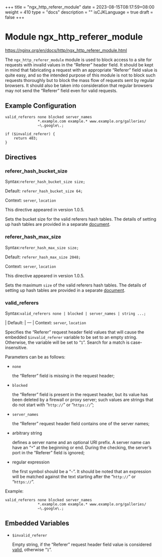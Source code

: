 +++
title = "ngx_http_referer_module"
date = 2023-08-15T08:17:59+08:00
weight = 410
type = "docs"
description = ""
isCJKLanguage = true
draft = false
+++

# Module ngx_http_referer_module

https://nginx.org/en/docs/http/ngx_http_referer_module.html



The `ngx_http_referer_module` module is used to block access to a site for requests with invalid values in the “Referer” header field. It should be kept in mind that fabricating a request with an appropriate “Referer” field value is quite easy, and so the intended purpose of this module is not to block such requests thoroughly but to block the mass flow of requests sent by regular browsers. It should also be taken into consideration that regular browsers may not send the “Referer” field even for valid requests.



## Example Configuration



```
valid_referers none blocked server_names
               *.example.com example.* www.example.org/galleries/
               ~\.google\.;

if ($invalid_referer) {
    return 403;
}
```





## Directives



### referer_hash_bucket_size

  Syntax:`referer_hash_bucket_size size;`

  Default: `referer_hash_bucket_size 64;`

  Context: `server`, `location`


This directive appeared in version 1.0.5.

Sets the bucket size for the valid referers hash tables. The details of setting up hash tables are provided in a separate [document](https://nginx.org/en/docs/hash.html).



### referer_hash_max_size

  Syntax:`referer_hash_max_size size;`

  Default: `referer_hash_max_size 2048;`

  Context: `server`, `location`


This directive appeared in version 1.0.5.

Sets the maximum `size` of the valid referers hash tables. The details of setting up hash tables are provided in a separate [document](https://nginx.org/en/docs/hash.html).



### valid_referers

  Syntax:`valid_referers none | blocked | server_names | string ...;`

| Default: | —                                                            |
  Context: `server`, `location`


Specifies the “Referer” request header field values that will cause the embedded `$invalid_referer` variable to be set to an empty string. Otherwise, the variable will be set to “`1`”. Search for a match is case-insensitive.

Parameters can be as follows:

- `none`

  the “Referer” field is missing in the request header;

- `blocked`

  the “Referer” field is present in the request header, but its value has been deleted by a firewall or proxy server; such values are strings that do not start with “`http://`” or “`https://`”;

- `server_names`

  the “Referer” request header field contains one of the server names;

- arbitrary string

  defines a server name and an optional URI prefix. A server name can have an “`*`” at the beginning or end. During the checking, the server’s port in the “Referer” field is ignored;

- regular expression

  the first symbol should be a “`~`”. It should be noted that an expression will be matched against the text starting after the “`http://`” or “`https://`”.



Example:

```
valid_referers none blocked server_names
               *.example.com example.* www.example.org/galleries/
               ~\.google\.;
```





## Embedded Variables



- `$invalid_referer`

  Empty string, if the “Referer” request header field value is considered [valid](https://nginx.org/en/docs/http/ngx_http_referer_module.html#valid_referers), otherwise “`1`”.